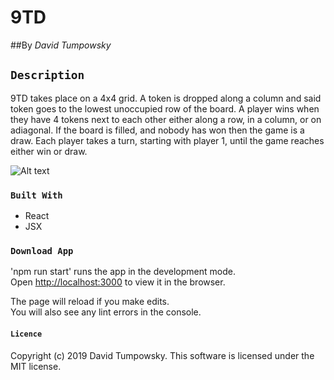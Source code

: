 # 9TD

##By _David Tumpowsky_

## `Description`

9TD takes place on a 4x4 grid. A token is dropped along a column and said token goes to the lowest unoccupied row of the board. A player wins when they have 4 tokens next to each other either along a row, in a column, or on adiagonal. If the board is filled, and nobody has won then the game is a draw. Each player takes a turn, starting with player 1, until the game reaches either win or draw.

![Alt text](https://imgur.com/a/aoSgxjX)

### `Built With`

* React
* JSX

### `Download App`

'npm run start' runs the app in the development mode.<br>
Open [http://localhost:3000](http://localhost:3000) to view it in the browser.

The page will reload if you make edits.<br>
You will also see any lint errors in the console.

#### `Licence`

Copyright (c) 2019 David Tumpowsky. This software is licensed under the MIT license.
